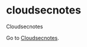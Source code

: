# cloudsecnotes
Cloudsecnotes

Go to [Cloudsecnotes](https://ibrahim-akk.github.io/cloudsecnotes/).
